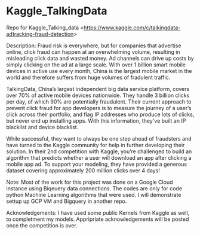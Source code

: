 # Kaggle_TalkingData
Repo for Kaggle_Talking_data <<https://www.kaggle.com/c/talkingdata-adtracking-fraud-detection>>

Description: Fraud risk is everywhere, but for companies that advertise online, click fraud can happen at an overwhelming volume, resulting in misleading click data and wasted money. Ad channels can drive up costs by simply clicking on the ad at a large scale. With over 1 billion smart mobile devices in active use every month, China is the largest mobile market in the world and therefore suffers from huge volumes of fradulent traffic.

TalkingData, China’s largest independent big data service platform, covers over 70% of active mobile devices nationwide. They handle 3 billion clicks per day, of which 90% are potentially fraudulent. Their current approach to prevent click fraud for app developers is to measure the journey of a user’s click across their portfolio, and flag IP addresses who produce lots of clicks, but never end up installing apps. With this information, they've built an IP blacklist and device blacklist.

While successful, they want to always be one step ahead of fraudsters and have turned to the Kaggle community for help in further developing their solution. In their 2nd competition with Kaggle, you’re challenged to build an algorithm that predicts whether a user will download an app after clicking a mobile app ad. To support your modeling, they have provided a generous dataset covering approximately 200 million clicks over 4 days!

Note: Most of the work for this project was done on a Google Cloud instance using Biqeuery data connections. The codes are only for code python Machine Learning algorithms that were used. I will demonstrate settup up GCP VM and Bigquery in another repo.

Acknowledgements: I have used some public Kernels from Kaggle as well, to completment my models. Appripriate acknowledgements will be posted once the competition is over. 
